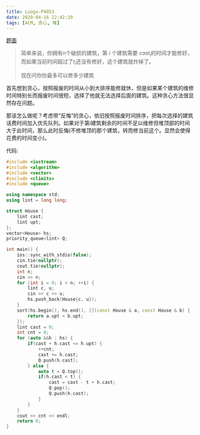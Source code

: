 ```yaml
---
title: Luogu-P4053
date: 2020-04-16 22:42:29
tags: [ACM, 贪心, 堆]
---
```


[题面](https://www.luogu.com.cn/problem/P4053)

>简单来说，你拥有n个破损的建筑，第 $i$  个建筑需要 $cast_i$的时间才能修好，而如果当前时间超过了$t_i$还没有修好，这个建筑就炸掉了。
>
>现在问你你最多可以修多少建筑

首先想到贪心，按照报废的时间从小到大排序能修就休，但是如果某个建筑的维修时间特别长而报废时间很短，选择了他就无法选择后面的建筑。这种贪心方法很显然存在问题。

那该怎么做呢？考虑带“反悔”的贪心，依旧按照报废时间排序，把每次选择的建筑话费时间加入优先队列。如果对于第$i$建筑剩余的时间不足以维修但堆顶部的时间大于此时间，那么此时反悔(不修堆顶的那个建筑，转而修当前这个。显然会使得花费的时间变小)。

代码:

```cpp
#include <iostream>
#include <algorithm>
#include <vector>
#include <climits>
#include <queue>

using namespace std;
using lint = long long;

struct House {
    lint cast;
    lint upt;
};
vector<House> hs;
priority_queue<lint> Q;

int main() {
    ios::sync_with_stdio(false);
    cin.tie(nullptr);
    cout.tie(nullptr);
    int n;
    cin >> n;
    for (int i = 0; i < n; ++i) {
        lint c, u;
        cin >> c >> u;
        hs.push_back(House{c, u});
    }
    sort(hs.begin(), hs.end(), [](const House & a, const House & b) {
        return a.upt < b.upt;
    });
    lint cast = 0;
    int cnt = 0;
    for (auto &&h : hs) {
        if(cast + h.cast <= h.upt) {
            ++cnt;
            cast += h.cast;
            Q.push(h.cast);
        } else {
            auto t = Q.top();
            if(h.cast < t) {
                cast = cast - t + h.cast;
                Q.pop();
                Q.push(h.cast);
            }
        }
    }
    cout << cnt << endl;
    return 0;
}

```